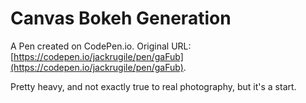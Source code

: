 # Canvas Bokeh Generation

A Pen created on CodePen.io. Original URL: [https://codepen.io/jackrugile/pen/gaFub](https://codepen.io/jackrugile/pen/gaFub).

Pretty heavy, and not exactly true to real photography, but it's a start.
